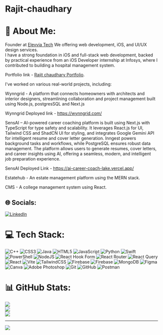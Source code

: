 # Rajit-chaudhary
# 💫 About Me:
Founder at <a href="https://www.elevvia.tech/" target="_blank">Elevvia Tech</a>
We offering web development, iOS, and UI/UX design services.<br>I have a strong foundation in iOS and full-stack web development, backed by practical experience from an iOS Developer internship at Infosys, where I contributed to building a hospital management system. <br>

Portfolio link - <a href="https://worthyjobs-tech.vercel.app/Rajit%20Chaudhary?id=1yRShPqNkuE56BZYg5Yg_JKg-mOz5nGZP" target="_blank">Rajit chaudhary Portfolio</a>. <br>

I've worked on various real-world projects, including: <br>

Wynngrid - A platform that connects homeowners with architects and interior designers, streamlining collaboration and project management built using Node.js, postgresSQL and Next.js<br>

Wynngrid Deployed link - https://wynngrid.com/   <br>

SensAI – AI-powered career coaching platform is built using Next.js with TypeScript for type safety and scalability. It leverages React.js for UI, Tailwind CSS and ShadCN UI for styling, and integrates Google Gemini API for intelligent resume and cover letter generation. Inngest powers background tasks and workflows, while PostgreSQL ensures robust data management. The platform allows users to generate resumes, cover letters, and career insights using AI, offering a seamless, modern, and intelligent job preparation experience.<br> 

SensAI Deployed Link - https://ai-career-coach-lake.vercel.app/ <br>

Estatehub - An estate management platform using the MERN stack. <br>

CMS - A college management system using React. <br>



## 🌐 Socials:
[![LinkedIn](https://img.shields.io/badge/LinkedIn-%230077B5.svg?logo=linkedin&logoColor=white)](https://linkedin.com/in/https://www.linkedin.com/in/rajit-chaudhary/) 

# 💻 Tech Stack:
![C++](https://img.shields.io/badge/c++-%2300599C.svg?style=for-the-badge&logo=c%2B%2B&logoColor=white) ![CSS3](https://img.shields.io/badge/css3-%231572B6.svg?style=for-the-badge&logo=css3&logoColor=white) ![Java](https://img.shields.io/badge/java-%23ED8B00.svg?style=for-the-badge&logo=openjdk&logoColor=white) ![HTML5](https://img.shields.io/badge/html5-%23E34F26.svg?style=for-the-badge&logo=html5&logoColor=white) ![JavaScript](https://img.shields.io/badge/javascript-%23323330.svg?style=for-the-badge&logo=javascript&logoColor=%23F7DF1E) ![Python](https://img.shields.io/badge/python-3670A0?style=for-the-badge&logo=python&logoColor=ffdd54) ![Swift](https://img.shields.io/badge/swift-F54A2A?style=for-the-badge&logo=swift&logoColor=white) ![PowerShell](https://img.shields.io/badge/PowerShell-%235391FE.svg?style=for-the-badge&logo=powershell&logoColor=white) ![NodeJS](https://img.shields.io/badge/node.js-6DA55F?style=for-the-badge&logo=node.js&logoColor=white) ![React Hook Form](https://img.shields.io/badge/React%20Hook%20Form-%23EC5990.svg?style=for-the-badge&logo=reacthookform&logoColor=white) ![React Router](https://img.shields.io/badge/React_Router-CA4245?style=for-the-badge&logo=react-router&logoColor=white) ![React Query](https://img.shields.io/badge/-React%20Query-FF4154?style=for-the-badge&logo=react%20query&logoColor=white) ![React](https://img.shields.io/badge/react-%2320232a.svg?style=for-the-badge&logo=react&logoColor=%2361DAFB) ![Vite](https://img.shields.io/badge/vite-%23646CFF.svg?style=for-the-badge&logo=vite&logoColor=white) ![TailwindCSS](https://img.shields.io/badge/tailwindcss-%2338B2AC.svg?style=for-the-badge&logo=tailwind-css&logoColor=white) ![Firebase](https://img.shields.io/badge/firebase-%23039BE5.svg?style=for-the-badge&logo=firebase) ![Firebase](https://img.shields.io/badge/firebase-a08021?style=for-the-badge&logo=firebase&logoColor=ffcd34) ![MongoDB](https://img.shields.io/badge/MongoDB-%234ea94b.svg?style=for-the-badge&logo=mongodb&logoColor=white) ![Figma](https://img.shields.io/badge/figma-%23F24E1E.svg?style=for-the-badge&logo=figma&logoColor=white) ![Canva](https://img.shields.io/badge/Canva-%2300C4CC.svg?style=for-the-badge&logo=Canva&logoColor=white) ![Adobe Photoshop](https://img.shields.io/badge/adobe%20photoshop-%2331A8FF.svg?style=for-the-badge&logo=adobe%20photoshop&logoColor=white) ![Git](https://img.shields.io/badge/git-%23F05033.svg?style=for-the-badge&logo=git&logoColor=white) ![GitHub](https://img.shields.io/badge/github-%23121011.svg?style=for-the-badge&logo=github&logoColor=white) ![Postman](https://img.shields.io/badge/Postman-FF6C37?style=for-the-badge&logo=postman&logoColor=white)
# 📊 GitHub Stats:
![](https://github-readme-stats.vercel.app/api?username=rajitchaudhary&theme=dark&hide_border=false&include_all_commits=false&count_private=false)<br/>
![](https://github-readme-streak-stats.herokuapp.com/?user=rajitchaudhary&theme=dark&hide_border=false)<br/>
![](https://github-readme-stats.vercel.app/api/top-langs/?username=rajitchaudhary&theme=dark&hide_border=false&include_all_commits=false&count_private=false&layout=compact)

---
[![](https://visitcount.itsvg.in/api?id=rajitchaudhary&icon=0&color=0)](https://visitcount.itsvg.in)

<!-- Proudly created with GPRM ( https://gprm.itsvg.in ) -->

